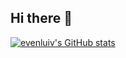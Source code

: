 ## Hi there 👋

[![evenluiv's GitHub stats](https://evenluiv-repository.vercel.app/api?username=evenluiv&show_icons=true&theme=dark&show=reviews,prs_merged,prs_merged_percentage&hide=stars,issues,contribs&rank_icon=github)](https://github.com/evenluiv/github-readme-stats)

<!--
**evenluiv/evenluiv** is a ✨ _special_ ✨ repository because its `README.md` (this file) appears on your GitHub profile.

Here are some ideas to get you started:

- 🔭 I’m currently working on ...
- 🌱 I’m currently learning ...
- 👯 I’m looking to collaborate on ...
- 🤔 I’m looking for help with ...
- 💬 Ask me about ...
- 📫 How to reach me: ...
- 😄 Pronouns: ...
- ⚡ Fun fact: ...
-->
